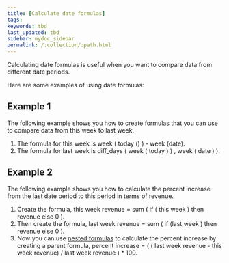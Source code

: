 ```yaml
---
title: [Calculate date formulas]
tags:
keywords: tbd
last_updated: tbd
sidebar: mydoc_sidebar
permalink: /:collection/:path.html
---
```

Calculating date formulas is useful when you want to compare data from different date periods.

Here are some examples of using date formulas:

## Example 1

The following example shows you how to create formulas that you can use to compare data from this week to last week.

1.  The formula for this week is week ( today () ) - week (date).
2.  The formula for last week is diff_days ( week ( today ) ) , week ( date ) ).

## Example 2

The following example shows you how to calculate the percent increase from the last date period to this period in terms of revenue.

1.  Create the formula, this week revenue = sum ( if ( this week ) then revenue else 0 ).
2.  Then create the formula, last week revenue = sum ( if (last week ) then revenue else 0 ).
3.  Now you can use [nested formulas](../../complex_searches/about-nested-formulas.html#) to calculate the percent increase by creating a parent formula, percent increase = ( ( last week revenue - this week revenue) / last week revenue ) \* 100.
